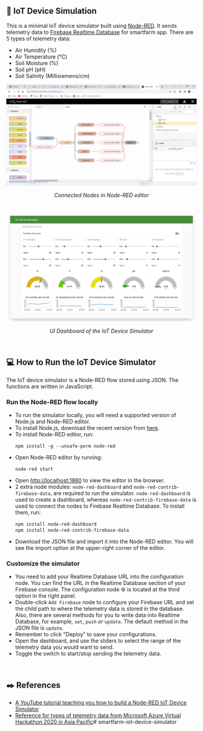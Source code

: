 ## :satellite: IoT Device Simulation

This is a minimal IoT device simulator built using [Node-RED](https://nodered.org/). It sends telemetry data to [Firebase Realtime Database](https://firebase.google.com/docs/database) for smartfarm app. There are 5 types of telemetry data:
- Air Humidity (%)
- Air Temperature (°C)
- Soil Moisture (%)
- Soil pH (pH)
- Soil Salinity (Millisiemens/cm)

<p align=center><img src="/docs/img/nodes.png"></p>
<p align="center"><i>Connected Nodes in Node-RED editor</i></p>

<br>

<p align=center><img src="/docs/img/ui.png"></p>
<p align="center"><i>UI Dashboard of the IoT Device Simulator</i></p>

<br>

## :computer: How to Run the IoT Device Simulator

The IoT device simulator is a Node-RED flow stored using JSON. The functions are written in JavaScript.

### Run the Node-RED flow locally

- To run the simulator locally, you will need a supported version of Node.js and Node-RED editor.
- To install Node.js, download the recent version from [here](https://nodejs.org/en/download/).
- To install Node-RED editor, run:
  ```
  npm install -g --unsafe-perm node-red
  ```
- Open Node-RED editor by running:
  ```
  node-red start
  ```
- Open [http://localhost:1880](http://localhost:1880) to view the editor in the browser.
- 2 extra node modules: `node-red-dashboard` and `node-red-contrib-firebase-data`, are required to run the simulator. `node-red-dashboard` is used to create a dashboard, whereas `node-red-contrib-firebase-data` is used to connect the nodes to Firebase Realtime Database. To install them, run:
  ```
  npm install node-red-dashboard
  npm install node-red-contrib-firebase-data
  ```
- Download the JSON file and import it into the Node-RED editor. You will see the import option at the upper-right corner of the editor.

### Customize the simulator

- You need to add your Realtime Database URL into the configuration node. You can find the URL in the Realtime Database section of your Firebase console. The configuration node :gear: is located at the third option in the right panel.
- Double-click `Add Firebase` node to configure your Firebase URL and set the child path to where the telemetry data is stored in the database. Also, there are several methods for you to write data into Realtime Database, for example, `set`, `push` or `update`. The default method in the JSON file is `update`.
- Remember to click "Deploy" to save your configurations.
- Open the dashboard, and use the sliders to select the range of the telemetry data you would want to send.
- Toggle the switch to start/stop sending the telemetry data.

<br>

## :black_nib: References

- [A YouTube tutorial teaching you how to build a Node-RED IoT Device Simulator](https://www.youtube.com/watch?v=2GcVvD08nGE)
- [Reference for types of telemetry data from Microsoft Azure Virtual Hackathon 2020 in Asia Pacific](https://news.microsoft.com/apac/2020/08/20/drones-data-science-and-innovation-at-the-microsoft-azure-virtual-hackathon-in-asia-pacific/)#   s m a r t f a r m - i o t - d e v i c e - s i m u l a t o r 
 
 
